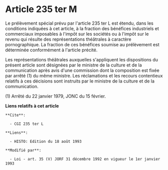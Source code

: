 # Article 235 ter M

Le prélèvement spécial prévu par l'article 235 ter L est étendu, dans les conditions indiquées à cet article, à la fraction
des bénéfices industriels et commerciaux imposables à l'impôt sur les sociétés ou à l'impôt sur le revenu qui résulte des
représentations théâtrales à caractère pornographique. La fraction de ces bénéfices soumise au prélèvement est déterminée
conformément à l'article précité.

Les représentations théâtrales auxquelles s'appliquent les dispositions du présent article sont désignées par le ministre de
la culture et de la communication après avis d'une commission dont la composition est fixée par arrêté (1) du même ministre.
Les réclamations et les recours contentieux relatifs à ces décisions sont instruits par le ministre de la culture et de la
communication.

(1) Arrêté du 22 janvier 1979, JONC du 15 février.

**Liens relatifs à cet article**

	**Cite**:

	  - CGI 235 ter L

	**Liens**:

	  - HISTO: Edition du 18 août 1993

	**Modifié par**:

	  - Loi - art. 35 (V) JORF 31 décembre 1992 en vigueur le 1er janvier 1993
